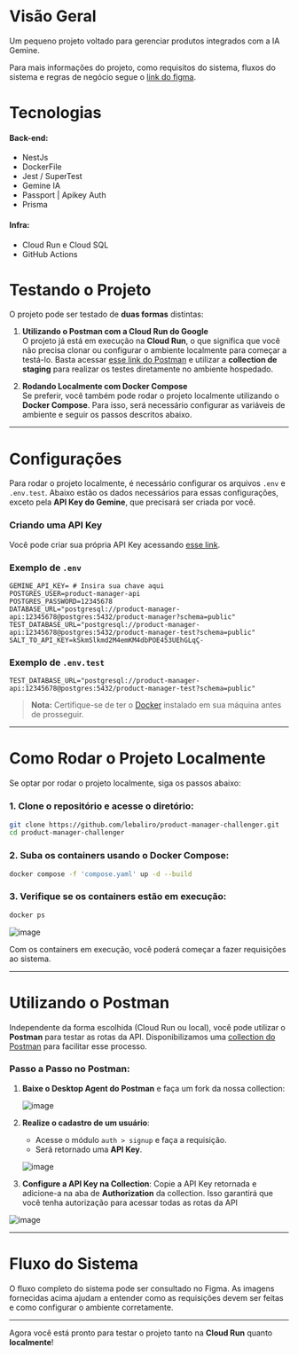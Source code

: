 # Visão Geral
Um pequeno projeto voltado para gerenciar produtos integrados com a IA Gemine.

Para mais informações do projeto, como requisitos do sistema, fluxos do sistema e regras de negócio segue o [link do figma](https://www.figma.com/board/F3QeGaJpgPVWaeVSzWdFvz/product-manager?node-id=0-1&p=f&t=JdkOrilX5eSDLrx6-0).

# Tecnologias
#### Back-end:
- NestJs
- DockerFile
- Jest / SuperTest
- Gemine IA
- Passport | Apikey Auth
- Prisma
#### Infra:
- Cloud Run e Cloud SQL
- GitHub Actions

# Testando o Projeto

O projeto pode ser testado de **duas formas** distintas: 

1. **Utilizando o Postman com a Cloud Run do Google**  
   O projeto já está em execução na **Cloud Run**, o que significa que você não precisa clonar ou configurar o ambiente localmente para começar a testá-lo. Basta acessar [esse link do Postman](https://www.postman.com/orbital-module-observer-12483690/product-manager-api/collection/39881858-41abad9a-a98c-4c5a-8970-ed3b677276ab) e utilizar a **collection de staging** para realizar os testes diretamente no ambiente hospedado.

2. **Rodando Localmente com Docker Compose**  
   Se preferir, você também pode rodar o projeto localmente utilizando o **Docker Compose**. Para isso, será necessário configurar as variáveis de ambiente e seguir os passos descritos abaixo.

---

# Configurações

Para rodar o projeto localmente, é necessário configurar os arquivos `.env` e `.env.test`. Abaixo estão os dados necessários para essas configurações, exceto pela **API Key do Gemine**, que precisará ser criada por você.

### Criando uma API Key
Você pode criar sua própria API Key acessando [esse link](https://aistudio.google.com/app/apikey?hl=pt-br).

### Exemplo de `.env`
```env
GEMINE_API_KEY= # Insira sua chave aqui
POSTGRES_USER=product-manager-api
POSTGRES_PASSWORD=12345678
DATABASE_URL="postgresql://product-manager-api:12345678@postgres:5432/product-manager?schema=public"
TEST_DATABASE_URL="postgresql://product-manager-api:12345678@postgres:5432/product-manager-test?schema=public"
SALT_TO_API_KEY=kSkmSlkmd2M4emKM4dbPOE453UEhGLqÇ-
```

### Exemplo de `.env.test`
```env.test
TEST_DATABASE_URL="postgresql://product-manager-api:12345678@postgres:5432/product-manager-test?schema=public"
```

> **Nota:** Certifique-se de ter o [Docker](https://docs.docker.com/manuals/) instalado em sua máquina antes de prosseguir.

---

# Como Rodar o Projeto Localmente

Se optar por rodar o projeto localmente, siga os passos abaixo:

### 1. Clone o repositório e acesse o diretório:
```bash
git clone https://github.com/lebaliro/product-manager-challenger.git
cd product-manager-challenger
```

### 2. Suba os containers usando o Docker Compose:
```bash
docker compose -f 'compose.yaml' up -d --build
```

### 3. Verifique se os containers estão em execução:
```bash
docker ps
```

![image](https://github.com/user-attachments/assets/c73b004e-4b21-4cab-a6c2-d57113e03837)

Com os containers em execução, você poderá começar a fazer requisições ao sistema.

---

# Utilizando o Postman

Independente da forma escolhida (Cloud Run ou local), você pode utilizar o **Postman** para testar as rotas da API. Disponibilizamos uma [collection do Postman](https://www.postman.com/orbital-module-observer-12483690/product-manager-api/folder/4smew0y/auth) para facilitar esse processo.

### Passo a Passo no Postman:

1. **Baixe o Desktop Agent do Postman** e faça um fork da nossa collection:
   
   ![image](https://github.com/user-attachments/assets/91aef5ce-6636-4191-9c88-5d68d6f9bedc)

2. **Realize o cadastro de um usuário**:
   - Acesse o módulo `auth > signup` e faça a requisição.
   - Será retornado uma **API Key**.

   ![image](https://github.com/user-attachments/assets/4a4d9a9b-3ccd-410d-a68f-51b8abafbbf8)

3. **Configure a API Key na Collection**:
   Copie a API Key retornada e adicione-a na aba de **Authorization** da collection.
   Isso garantirá que você tenha autorização para acessar todas as rotas da API
   
  ![image](https://github.com/user-attachments/assets/36657696-e9f8-4185-9092-375e3346f4da)

---

# Fluxo do Sistema

O fluxo completo do sistema pode ser consultado no Figma. As imagens fornecidas acima ajudam a entender como as requisições devem ser feitas e como configurar o ambiente corretamente.

---

Agora você está pronto para testar o projeto tanto na **Cloud Run** quanto **localmente**!
